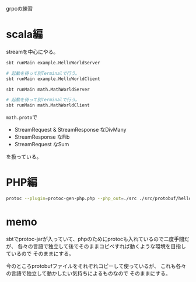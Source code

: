 grpcの練習

# scala編

streamを中心にやる。

```bash
sbt runMain example.HelloWorldServer

# 起動を待って別Terminalで行う。
sbt runMain example.HelloWorldClient
```

```bash
sbt runMain math.MathWorldServer

# 起動を待って別Terminalで行う。
sbt runMain math.MathWorldClient
```

`math.proto`で

- StreamRequest & StreamResponse なDivMany
- StreamResponse なFib
- StreamRequest なSum

を扱っている。

# PHP編

```bash
protoc --plugin=protoc-gen-php.php --php_out=./src ./src/protobuf/hello_world.proto
```

# memo

sbtでprotoc-jarが入っていて、phpのためにprotocも入れているので二度手間だが、
各々の言語で独立して後でそのままコピペすれば動くような環境を目指しているので
そのままにする。

今のところprotobufファイルをそれぞれコピーして使っているが、
これも各々の言語で独立して動かしたい気持ちによるものなので
そのままにする。
